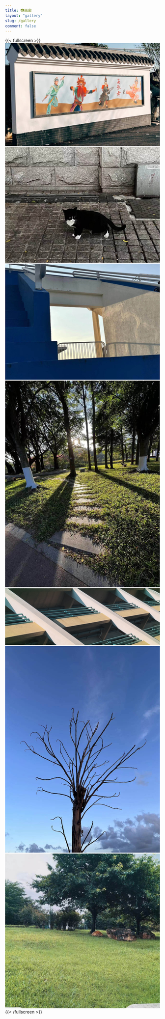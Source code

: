 ```yaml
---
title: 📷画廊
layout: "gallery"
slug: /gallery
comment: false
---
```


{{< fullscreen >}}
![](1.jpg)
![](2.jpg)
![](3.jpg)
![](4.jpg)
![](5.jpg)
![](6.jpg)
![](7.jpg)
{{< /fullscreen >}}



